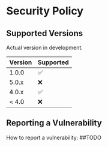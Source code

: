 # Security Policy

## Supported Versions

Actual version in development.

| Version | Supported          |
| ------- | ------------------ |
| 1.0.0   | :white_check_mark: |
| 5.0.x   | :x:                |
| 4.0.x   | :white_check_mark: |
| < 4.0   | :x:                |

## Reporting a Vulnerability

How to report a vulnerability: 
##TODO
